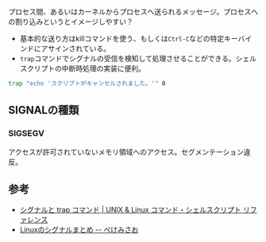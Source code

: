 
プロセス間、あるいはカーネルからプロセスへ送られるメッセージ。プロセスへの割り込みというとイメージしやすい？

* 基本的な送り方はkillコマンドを使う、もしくは`Ctrl-C`などの特定キーバインドにアサインされている。
* `trap`コマンドでシグナルの受信を検知して処理させることができる。シェルスクリプトの中断時処理の実装に便利。
```bash
trap "echo 'スクリプトがキャンセルされました。'" 0
```

SIGNALの種類
----

### SIGSEGV

アクセスが許可されていないメモリ領域へのアクセス。セグメンテーション違反。

参考
----

* [シグナルと trap コマンド | UNIX & Linux コマンド・シェルスクリプト リファレンス](http://shellscript.sunone.me/signal_and_trap.html)
* [Linuxのシグナルまとめ -- ぺけみさお](http://www.xmisao.com/2013/11/10/linux-kill-signals.html)